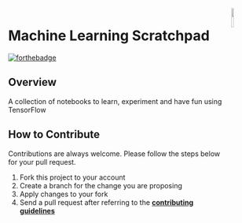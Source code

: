 <img src="https://github.com/ycaglar/.github/blob/master/badge.png" align="right" width="10%"/>

# Machine Learning Scratchpad

[![forthebadge](https://forthebadge.com/images/badges/made-with-python.svg)](https://forthebadge.com)

## Overview

A collection of notebooks to learn, experiment and have fun using TensorFlow

<!-- ![Tux](/screenshots/screenshot_n.png) -->

<!-- ## Manual
Global Covid Tracker is available at https://www.globalcovidtracker.app \
If you would like to build from the source, run the following commands in the order given.

```
python -m venv venv
source venv/bin/activate
pip install -r requirements.txt
python app.py
``` -->

## How to Contribute

Contributions are always welcome. Please follow the steps below for your pull request.

1. Fork this project to your account
2. Create a branch for the change you are proposing
3. Apply changes to your fork
4. Send a pull request after referring to the **[contributing guidelines](https://github.com/ycaglar/.github/blob/master/CONTRIBUTING.md)**
